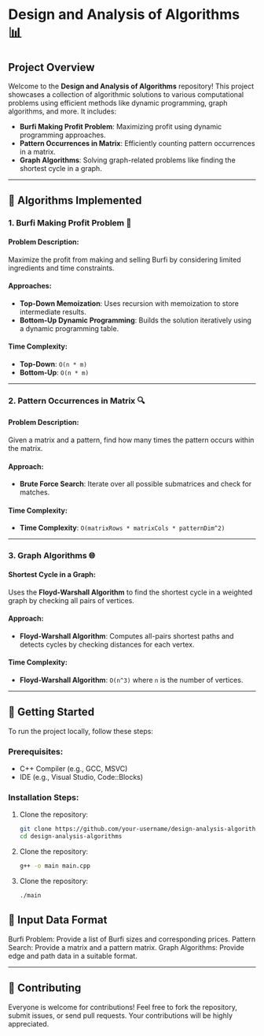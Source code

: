 # Design and Analysis of Algorithms 📊

## Project Overview

Welcome to the **Design and Analysis of Algorithms** repository! This project showcases a collection of algorithmic solutions to various computational problems using efficient methods like dynamic programming, graph algorithms, and more. It includes:

- **Burfi Making Profit Problem**: Maximizing profit using dynamic programming approaches.
- **Pattern Occurrences in Matrix**: Efficiently counting pattern occurrences in a matrix.
- **Graph Algorithms**: Solving graph-related problems like finding the shortest cycle in a graph.

---

## 🧩 Algorithms Implemented

### 1. **Burfi Making Profit Problem** 🍬

#### Problem Description:
Maximize the profit from making and selling Burfi by considering limited ingredients and time constraints.

#### Approaches:
- **Top-Down Memoization**: Uses recursion with memoization to store intermediate results.
- **Bottom-Up Dynamic Programming**: Builds the solution iteratively using a dynamic programming table.

#### Time Complexity:
- **Top-Down**: `O(n * m)`
- **Bottom-Up**: `O(n * m)`

---

### 2. **Pattern Occurrences in Matrix** 🔍

#### Problem Description:
Given a matrix and a pattern, find how many times the pattern occurs within the matrix.

#### Approach:
- **Brute Force Search**: Iterate over all possible submatrices and check for matches.

#### Time Complexity:
- **Time Complexity**: `O(matrixRows * matrixCols * patternDim^2)`

---

### 3. **Graph Algorithms** 🌐

#### Shortest Cycle in a Graph:
Uses the **Floyd-Warshall Algorithm** to find the shortest cycle in a weighted graph by checking all pairs of vertices.

#### Approach:
- **Floyd-Warshall Algorithm**: Computes all-pairs shortest paths and detects cycles by checking distances for each vertex.

#### Time Complexity:
- **Floyd-Warshall Algorithm**: `O(n^3)` where `n` is the number of vertices.

---

## 🚀 Getting Started

To run the project locally, follow these steps:

### Prerequisites:
- C++ Compiler (e.g., GCC, MSVC)
- IDE (e.g., Visual Studio, Code::Blocks)

### Installation Steps:

1. Clone the repository:
   ```bash
   git clone https://github.com/your-username/design-analysis-algorithms.git
   cd design-analysis-algorithms
2. Clone the repository:
   ```bash
   g++ -o main main.cpp
3. Clone the repository:
   ```bash
   ./main

## 📝 Input Data Format
Burfi Problem: Provide a list of Burfi sizes and corresponding prices.
Pattern Search: Provide a matrix and a pattern matrix.
Graph Algorithms: Provide edge and path data in a suitable format.

---

## 🤝 Contributing
Everyone is welcome for contributions! Feel free to fork the repository, submit issues, or send pull requests. Your contributions will be highly appreciated.
